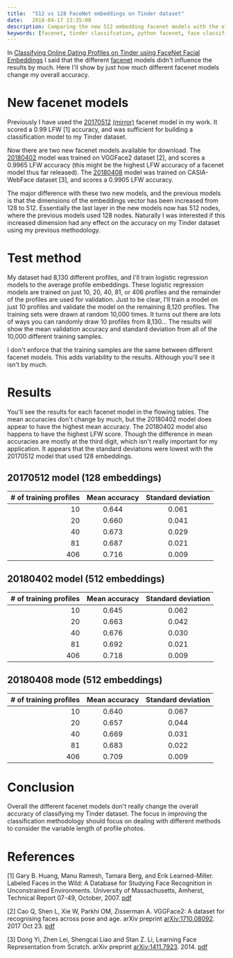 ```yaml
---
title:  "512 vs 128 FaceNet embeddings on Tinder dataset"
date:   2018-04-17 13:35:00
description: Comparing the new 512 embedding facenet models with the old 128 embedding models on my Tinder dataset.
keywords: [facenet, tinder classifcation, python facenet, face classification, 512 vs 128 facial embedding ]
---
```


In [Classifying Online Dating Profiles on Tinder using FaceNet Facial Embeddings](https://arxiv.org/abs/1803.04347) I said that the different [facenet](https://github.com/davidsandberg/facenet) models didn't influence the results by much. Here I'll show by just how much different facenet models change my overall accuracy.

# New facenet models
Previously I have used the [20170512](https://drive.google.com/file/d/0B5MzpY9kBtDVZ2RpVDYwWmxoSUk/edit) [(mirror)](https://mega.nz/#!d6gxFL5b!ZLINGZKxdAQ-H7ZguAibd6GmXFXCcr39XxAvIjmTKew) facenet model in my work. It scored a 0.99 LFW [1] accuracy, and was sufficient for building a classification model to my Tinder dataset.

Now there are two new facenet models available for download. The [20180402](https://drive.google.com/file/d/1EXPBSXwTaqrSC0OhUdXNmKSh9qJUQ55-/view) model was trained on VGGFace2 dataset [2], and scores a 0.9965 LFW accuracy (this might be the highest LFW accuracy of a facenet model thus far released). The [20180408](https://drive.google.com/file/d/1R77HmFADxe87GmoLwzfgMu_HY0IhcyBz/view) model was  trained on CASIA-WebFace dataset [3], and scores a 0.9905 LFW accuracy.

The major difference with these two new models, and the previous models is that the dimensions of the embeddings vector has been increased from 128 to 512. Essentially the last layer in the new models now has 512 nodes, where the previous models used 128 nodes. Naturally I was interested if this increased dimension had any effect on the accuracy on my Tinder dataset using my previous methodology.

# Test method
My dataset had 8,130 different profiles, and I'll train logistic regression models to the average profile embeddings. These logistic regression models are trained on just 10, 20, 40, 81, or 406 profiles and the remainder of the profiles are used for validation. Just to be clear, I'll train a model on just 10 profiles and validate the model on the remaining 8,120 profiles. The training sets were drawn at random 10,000 times. It turns out there are lots of ways you can randomly draw 10 profiles from 8,130... The results will show the mean validation accuracy and standard deviation from all of the 10,000 different training samples.

I don't enforce that the training samples are the same between different facenet models. This adds variability to the results. Although you'll see it isn't by much.

# Results

You'll see the results for each facenet model in the flowing tables. The mean accuracies don't change by much, but the 20180402 model does appear to have the highest mean accuracy. The 20180402 model also happens to have the highest LFW score. Though the difference in mean accuracies are mostly at the third digit, which isn't really important for my application. It appears that the standard deviations were lowest with the 20170512 model that used 128 embeddings.

## 20170512 model (128 embeddings)

|  # of training profiles     | Mean accuracy| Standard deviation  |
| -------------: |:-------------:| :-----:|
|10| 0.644 | 0.061 |
|20| 0.660 | 0.041 |
|40| 0.673 | 0.029 |
|81| 0.687 | 0.021|
|406| 0.716| 0.009 |

## 20180402 model (512 embeddings)

|  # of training profiles     | Mean accuracy| Standard deviation  |
| -------------: |:-------------:| :-----:|
|10| 0.645| 0.062 |
|20| 0.663 | 0.042 |
|40| 0.676 | 0.030 |
|81| 0.692 | 0.021|
|406| 0.718 | 0.009 |

## 20180408 mode (512 embeddings)

|  # of training profiles     | Mean accuracy| Standard deviation  |
| -------------: |:-------------:| :-----:|
|10| 0.640| 0.067 |
|20| 0.657 | 0.044 |
|40| 0.669 | 0.031 |
|81| 0.683 | 0.022|
|406| 0.709 | 0.009 |

# Conclusion

Overall the different facenet models don't really change the overall accuracy of classifying my Tinder dataset. The focus in improving the classification methodology should focus on dealing with different methods to consider the variable length of profile photos.

# References
[1] Gary B. Huang, Manu Ramesh, Tamara Berg, and Erik Learned-Miller.
Labeled Faces in the Wild: A Database for Studying Face Recognition in Unconstrained Environments.
University of Massachusetts, Amherst, Technical Report 07-49, October, 2007.
[pdf](http://vis-www.cs.umass.edu/lfw/lfw.pdf)

[2] Cao Q, Shen L, Xie W, Parkhi OM, Zisserman A. VGGFace2: A dataset for recognising faces across pose and age. arXiv preprint [arXiv:1710.08092](https://arxiv.org/abs/1710.08092). 2017 Oct 23. [pdf](https://arxiv.org/pdf/1710.08092.pdf)

[3] Dong Yi, Zhen Lei, Shengcai Liao and Stan Z. Li, Learning Face Representation from Scratch. arXiv preprint [arXiv:1411.7923](https://arxiv.org/abs/1411.7923). 2014. [pdf](https://arxiv.org/abs/1411.7923.pdf)
